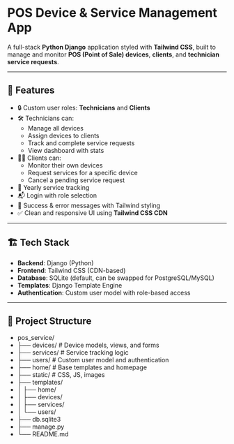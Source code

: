 # POS Device & Service Management App

A full-stack **Python Django** application styled with **Tailwind CSS**, built to manage and monitor **POS (Point of Sale) devices**, **clients**, and **technician service requests**.

---

## 🚀 Features

- 🔒 Custom user roles: **Technicians** and **Clients**
- 🛠️ Technicians can:
  - Manage all devices
  - Assign devices to clients
  - Track and complete service requests
  - View dashboard with stats
- 👨‍💼 Clients can:
  - Monitor their own devices
  - Request services for a specific device
  - Cancel a pending service request
- 📆 Yearly service tracking
- 📬 Login with role selection
- 🧾 Success & error messages with Tailwind styling
- ✅ Clean and responsive UI using **Tailwind CSS CDN**

---

## 🏗️ Tech Stack

- **Backend**: Django (Python)
- **Frontend**: Tailwind CSS (CDN-based)
- **Database**: SQLite (default, can be swapped for PostgreSQL/MySQL)
- **Templates**: Django Template Engine
- **Authentication**: Custom user model with role-based access

---

## 📁 Project Structure

- pos_service/
- ├── devices/ # Device models, views, and forms
- ├── services/ # Service tracking logic
- ├── users/ # Custom user model and authentication
- ├── home/ # Base templates and homepage
- ├── static/ # CSS, JS, images
- ├── templates/
- │ ├── home/
- │ ├── devices/
- │ ├── services/
- │ └── users/
- ├── db.sqlite3
- ├── manage.py
- └── README.md
